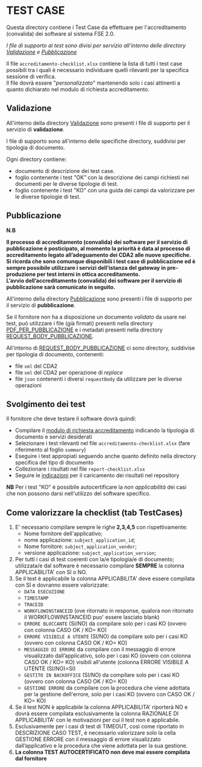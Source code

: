 # TEST CASE

Questa directory contiene i Test Case da effettuare per l'accreditamento (convalida) dei software al sistema FSE 2.0.

*I file di supporto ai test sono divisi per servizio all'interno delle directory [Validazione](Validazione/) e [Pubblicazione](Pubblicazione/)*

Il file `accreditamento-checklist.xlsx` contiene la lista di tutti i test case possibili tra i quali è necessario individuare quelli rilevanti per la specifica sessione di verifica.  
Il file dovrà essere "*personalizzato*" mantenendo solo i casi attinenti a quanto dichiarato nel modulo di richiesta accreditamento.

## Validazione

All'interno della directory [Validazione](Validazione/) sono presenti i file di supporto per il servizio di **validazione**.

I file di supporto sono all'interno delle specifiche directory, suddivisi per tipologia di documento.

Ogni directory contiene:

* documento di descrizione dei test case.
* foglio contenente i test "OK" con la descrizione dei campi richiesti nei documenti per le diverse tipologie di test.
* foglio contenente i test "KO" con una guida dei campi da valorizzare per le diverse tipologie di test.

## Pubblicazione

**N.B**

**Il processo di accreditamento (convalida) dei software per il servizio di pubblicazione è posticipato, al momento la priorità è data al processo di accreditamento legato all’adeguamento dei CDA2 alle nuove specifiche.  
Si ricorda che sono comunque disponibili i test case di pubblicazione ed è sempre possibile utilizzare i servizi dell’istanza del gateway in pre-produzione per test interni in ottica accreditamento.  
L’avvio dell’accreditamento (convalida) dei software per il servizio di pubblicazione sarà comunicato in seguito.**



All'interno della directory [Pubblicazione](Pubblicazione/) sono presenti i file di supporto per il servizio di **pubblicazione**.

Se il fornitore non ha a disposizione un documento *validato* da usare nei test, può utilizzare i file (già firmati) presenti nella directory 
[PDF_PER_PUBBLICAZIONE](Pubblicazione/PDF_PER_PUBBLICAZIONE/) e i metadati presenti nella directory [REQUEST_BODY_PUBBLICAZIONE](Pubblicazione/REQUEST_BODY_PUBBLICAZIONE).

All'interno di [REQUEST_BODY_PUBBLICAZIONE](Pubblicazione/REQUEST_BODY_PUBBLICAZIONE) ci sono directory, suddivise per tipologia di documento, contenenti:

* file `xml` del CDA2
* file `xml` del CDA2 per operazione di *replace*
* file `json` contenenti i diversi `requestBody` da utilizzare per le diverse operazioni


## Svolgimento dei test

Il fornitore che deve testare il software dovrà quindi:

* Compilare il [modulo di richiesta accreditamento](https://ec.europa.eu/eusurvey/runner/FSE-2-validazione) indicando la tipologia di documento e servizi desiderati
* Selezionare i test rilevanti nel file `accreditamento-checklist.xlsx` (fare riferimento al foglio `summary`)
* Eseguire i test appropiati seguendo anche quanto definito nella directory specifica del tipo di documento
* Collezionare i risultati nel file `report-checklist.xlsx`
* Seguire le [indicazioni](https://github.com/ministero-salute/it-fse-accreditamento/) per il caricamento dei risultati nel repository

**NB** Per i test "KO" è possibile autocertificare la *non applicabilità* dei casi che non possono darsi nell'utilizzo del software specifico.

## Come valorizzare la checklist (tab TestCases)
1. E' necessario compilare sempre le righe **2,3,4,5** con rispettivamente:
   * Nome fornitore dell'applicativo;
   * nome applicazione: `subject_application_id`;
   * Nome fornitore: `subject_application_vendor`;
   * versione applicazione: `subject_application_version`;
2. Per tutti i casi di test coerenti con la/e tipologia/e di documento; utilizzata/e dal software è necessario compilare **SEMPRE** la colonna APPLICABILITA' con SI o NO.
3. Se il test è applicabile la colonna APPLICABILITA' deve essere compilata con SI e dovranno essere valorizzate:
   * `DATA ESECUZIONE`
   * `TIMESTAMP`
   * `TRACEID`
   * `WORKFLOWINSTANCEID` (ove ritornato in response, qualora non ritornato il WORKFLOWINSTANCEID puo' essere lasciato blank)
   * `ERRORE BLOCCANTE` (SI/NO) da compilare solo per i casi KO (ovvero con colonna CASO OK / KO= KO)
   * `ERRORE VISIBILE A UTENTE` (SI/NO) da compilare solo per i casi KO (ovvero con colonna CASO OK / KO= KO)
   * `MESSAGGIO DI ERRORE` da compilare con il messaggio di errore visualizzato dall’applicativo, solo per i casi KO (ovvero con colonna CASO OK / KO= KO) visibili all'utente (colonna ERRORE VISIBILE A UTENTE (SI/NO)=SI)
   * `GESTITO IN BACKOFFICE` (SI/NO) da compilare solo per i casi KO (ovvero con colonna CASO OK / KO= KO)
   * `GESTIONE ERRORE` da compilare con la procedura che viene adottata per la gestione dell'errore, solo per i casi KO (ovvero con CASO OK / KO= KO)
4. Se il test NON è applicabile la colonna APPLICABILITA' riporterà NO e dovrà essere compilata esclusivamente la colonna RAZIONALE DI APPLICABILITA' con le motivazioni per cui il test non è applicabile.
5. Esclusivamente per i casi di test di TIMEOUT, così come riportato in DESCRIZIONE CASO TEST, è necessario valorizzare solo la cella GESTIONE ERRORE con il messaggio di errore visualizzato dall’applicativo e la procedura che viene adottata per la sua gestione.
6. **La colonna TEST AUTOCERTIFICATO non deve mai essere compilata dal fornitore**

 




